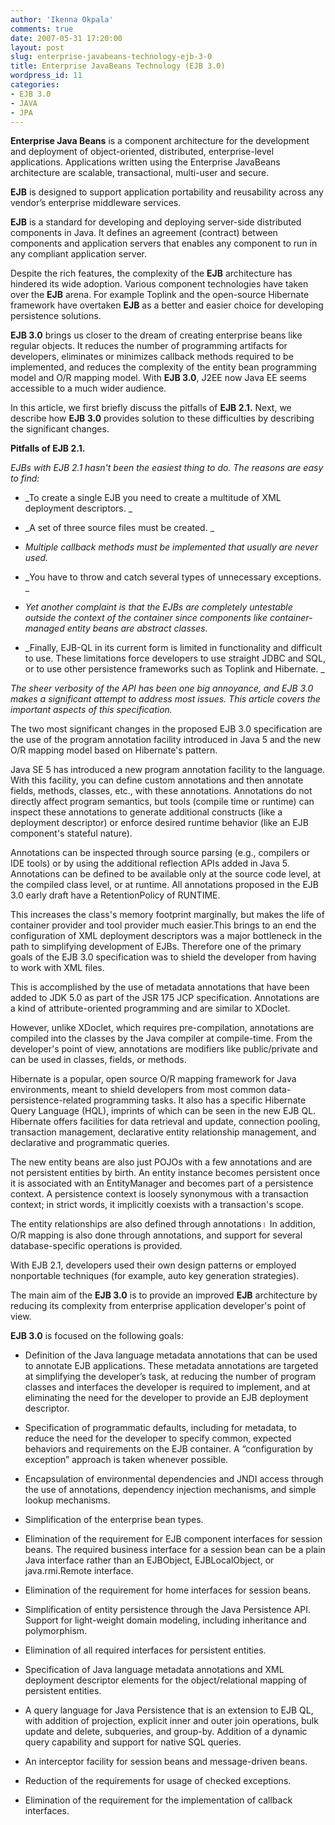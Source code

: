 ```yaml
---
author: 'Ikenna Okpala'
comments: true
date: 2007-05-31 17:20:00
layout: post
slug: enterprise-javabeans-technology-ejb-3-0
title: Enterprise JavaBeans Technology (EJB 3.0)
wordpress_id: 11
categories:
- EJB 3.0
- JAVA
- JPA
---
```


**Enterprise Java Beans** is a component architecture for the development and deployment of object-oriented, distributed, enterprise-level applications. Applications written using the Enterprise JavaBeans architecture are scalable, transactional, multi-user and secure.

**EJB** is designed to support application portability and reusability across any vendor’s enterprise middleware services.

<!--more-->

**EJB** is a standard for developing and deploying server-side distributed components in Java. It defines an agreement (contract) between components and application servers that enables any component to run in any compliant application server.

Despite the rich features, the complexity of the **EJB** architecture has hindered its wide adoption. Various component technologies have taken over the **EJB** arena. For example Toplink and the open-source Hibernate framework have overtaken **EJB** as a better and easier choice for developing persistence solutions.

**EJB 3.0** brings us closer to the dream of creating enterprise beans like regular objects. It reduces the number of programming artifacts for developers, eliminates or minimizes callback methods required to be implemented, and reduces the complexity of the entity bean programming model and O/R mapping model. With **EJB 3.0**, J2EE now Java EE seems accessible to a much wider audience.

In this article, we first briefly discuss the pitfalls of **EJB 2.1.** Next, we describe how **EJB 3.0** provides solution to these difficulties by describing the significant changes.

**Pitfalls of EJB 2.1.**

_EJBs with EJB 2.1 hasn't been the easiest thing to do. The reasons are easy to find:_





  * _To create a single EJB you need to create a multitude of XML deployment descriptors. _


  * _A set of three source files must be created. _


  * _Multiple callback methods must be implemented that usually are never used._


  * _You have to throw and catch several types of unnecessary exceptions. _


  * _Yet another complaint is that the EJBs are completely untestable outside the context of the container since components like container-managed entity beans are abstract classes._


  * _Finally, EJB-QL in its current form is limited in functionality and difficult to use. These limitations force developers to use straight JDBC and SQL, or to use other persistence frameworks such as Toplink and Hibernate. _


_The sheer verbosity of the API has been one big annoyance, and EJB 3.0 makes a significant attempt to address most issues. This article covers the important aspects of this specification._

The two most significant changes in the proposed EJB 3.0 specification are the use of the program annotation facility introduced in Java 5 and the new O/R mapping model based on Hibernate's pattern.

Java SE 5 has introduced a new program annotation facility to the language. With this facility, you can define custom annotations and then annotate fields, methods, classes, etc., with these annotations. Annotations do not directly affect program semantics, but tools (compile time or runtime) can inspect these annotations to generate additional constructs (like a deployment descriptor) or enforce desired runtime behavior (like an EJB component's stateful nature).

Annotations can be inspected through source parsing (e.g., compilers or IDE tools) or by using the additional reflection APIs added in Java 5. Annotations can be defined to be available only at the source code level, at the compiled class level, or at runtime. All annotations proposed in the EJB 3.0 early draft have a RetentionPolicy of RUNTIME.

This increases the class's memory footprint marginally, but makes the life of container provider and tool provider much easier.This brings to an end the configuration of XML deployment descriptors was a major bottleneck in the path to simplifying development of EJBs. Therefore one of the primary goals of the EJB 3.0 specification was to shield the developer from having to work with XML files.

This is accomplished by the use of metadata annotations that have been added to JDK 5.0 as part of the JSR 175 JCP specification. Annotations are a kind of attribute-oriented programming and are similar to XDoclet.

However, unlike XDoclet, which requires pre-compilation, annotations are compiled into the classes by the Java compiler at compile-time. From the developer's point of view, annotations are modifiers like public/private and can be used in classes, fields, or methods.

Hibernate is a popular, open source O/R mapping framework for Java environments, meant to shield developers from most common data-persistence-related programming tasks. It also has a specific Hibernate Query Language (HQL), imprints of which can be seen in the new EJB QL. Hibernate offers facilities for data retrieval and update, connection pooling, transaction management, declarative entity relationship management, and declarative and programmatic queries.

The new entity beans are also just POJOs with a few annotations and are not persistent entities by birth. An entity instance becomes persistent once it is associated with an EntityManager and becomes part of a persistence context. A persistence context is loosely synonymous with a transaction context; in strict words, it implicitly coexists with a transaction's scope.

The entity relationships are also defined through annotations। In addition, O/R mapping is also done through annotations, and support for several database-specific operations is provided.

With EJB 2.1, developers used their own design patterns or employed nonportable techniques (for example, auto key generation strategies).

The main aim of the **EJB 3.0** is to provide an improved **EJB** architecture by reducing its complexity from enterprise application developer's point of view.

**EJB 3.0** is focused on the following goals:




  * Definition of the Java language metadata annotations that can be used to annotate EJB applications. These metadata annotations are targeted at simplifying the developer’s task, at reducing the number of program classes and interfaces the developer is required to implement, and at eliminating the need for the developer to provide an EJB deployment descriptor.


  * Specification of programmatic defaults, including for metadata, to reduce the need for the
developer to specify common, expected behaviors and requirements on the EJB container. A “configuration by exception” approach is taken whenever possible.


  * Encapsulation of environmental dependencies and JNDI access through the use of annotations,
dependency injection mechanisms, and simple lookup mechanisms.


  * Simplification of the enterprise bean types.


  * Elimination of the requirement for EJB component interfaces for session beans. The required business interface for a session bean can be a plain Java interface rather than an EJBObject, EJBLocalObject, or java.rmi.Remote interface.


  * Elimination of the requirement for home interfaces for session beans.


  * Simplification of entity persistence through the Java Persistence API. Support for light-weight
domain modeling, including inheritance and polymorphism.


  * Elimination of all required interfaces for persistent entities.


  * Specification of Java language metadata annotations and XML deployment descriptor elements for the object/relational mapping of persistent entities.


  * A query language for Java Persistence that is an extension to EJB QL, with addition of projection, explicit inner and outer join operations, bulk update and delete, subqueries, and
group-by. Addition of a dynamic query capability and support for native SQL queries.


  * An interceptor facility for session beans and message-driven beans.


  * Reduction of the requirements for usage of checked exceptions.


  * Elimination of the requirement for the implementation of callback interfaces.


